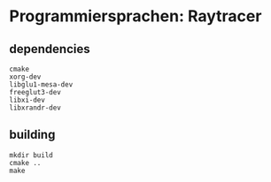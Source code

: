 # Programmiersprachen: Raytracer

## dependencies
```
cmake
xorg-dev
libglu1-mesa-dev
freeglut3-dev
libxi-dev
libxrandr-dev
```

## building
```
mkdir build
cmake ..
make
```
